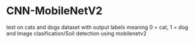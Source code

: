 # CNN-MobileNetV2
test on cats and dogs dataset with output labels meaning 0 = cat, 1 = dog
and
Image clasification/Soil detection using mobilenetv2
